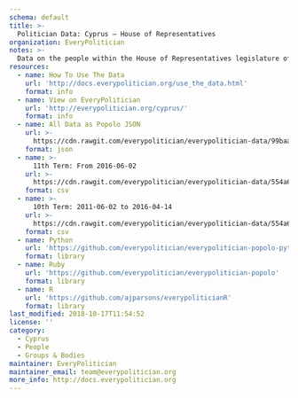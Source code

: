 ```yaml
---
schema: default
title: >-
  Politician Data: Cyprus — House of Representatives
organization: EveryPolitician
notes: >-
  Data on the people within the House of Representatives legislature of Cyprus.
resources:
  - name: How To Use The Data
    url: 'http://docs.everypolitician.org/use_the_data.html'
    format: info
  - name: View on EveryPolitician
    url: 'http://everypolitician.org/cyprus/'
    format: info
  - name: All Data as Popolo JSON
    url: >-
      https://cdn.rawgit.com/everypolitician/everypolitician-data/99baa1b58d6931a2f2481fa815912fbe2b281fc5/data/Cyprus/House_of_Representatives/ep-popolo-v1.0.json
    format: json
  - name: >-
      11th Term: From 2016-06-02
    url: >-
      https://cdn.rawgit.com/everypolitician/everypolitician-data/554a6cb306153130ac5558e4c015471d63e57cb7/data/Cyprus/House_of_Representatives/term-11.csv
    format: csv
  - name: >-
      10th Term: 2011-06-02 to 2016-04-14
    url: >-
      https://cdn.rawgit.com/everypolitician/everypolitician-data/554a6cb306153130ac5558e4c015471d63e57cb7/data/Cyprus/House_of_Representatives/term-10.csv
    format: csv
  - name: Python
    url: 'https://github.com/everypolitician/everypolitician-popolo-python'
    format: library
  - name: Ruby
    url: 'https://github.com/everypolitician/everypolitician-popolo'
    format: library
  - name: R
    url: 'https://github.com/ajparsons/everypoliticianR'
    format: library
last_modified: 2018-10-17T11:54:52
license: ''
category:
  - Cyprus
  - People
  - Groups & Bodies
maintainer: EveryPolitician
maintainer_email: team@everypolitician.org
more_info: http://docs.everypolitician.org
---
```

